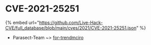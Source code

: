 # CVE-2021-25251
{% embed url="https://github.com/Live-Hack-CVE/full_database/blob/main/cves/2021/CVE-2021-25251.json" %}

* Parasect-Team ~> [for-trendmciro](https://www.alice-snow.ru/2021/database/cve-2021-25251/for-trendmciro-parasect-team)